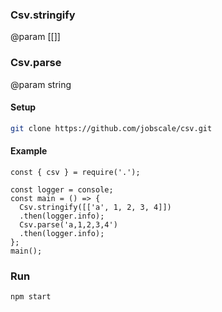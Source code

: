 ### Csv.stringify

@param [[]]

### Csv.parse

@param string

#### Setup
```bash
git clone https://github.com/jobscale/csv.git
```

#### Example
```nodejs
const { csv } = require('.');

const logger = console;
const main = () => {
  Csv.stringify([['a', 1, 2, 3, 4]])
  .then(logger.info);
  Csv.parse('a,1,2,3,4')
  .then(logger.info);
};
main();
```

### Run
```bash
npm start
```
